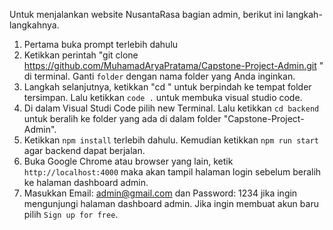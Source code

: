 Untuk menjalankan website NusantaRasa bagian admin, berikut ini langkah-langkahnya.

1. Pertama buka prompt terlebih dahulu
2. Ketikkan perintah "git clone https://github.com/MuhamadAryaPratama/Capstone-Project-Admin.git <folder>" di terminal. Ganti `folder` dengan nama folder yang Anda inginkan.
3. Langkah selanjutnya, ketikkan "cd <folder>" untuk berpindah ke tempat folder tersimpan. Lalu ketikkan `code .` untuk membuka visual studio code.
4. Di dalam Visual Studi Code pilih new Terminal. Lalu ketikkan `cd backend` untuk beralih ke folder yang ada di dalam folder "Capstone-Project-Admin".
5. Ketikkan `npm install` terlebih dahulu. Kemudian ketikkan `npm run start` agar backend dapat berjalan.
6. Buka Google Chrome atau browser yang lain, ketik `http://localhost:4000` maka akan tampil halaman login sebelum beralih ke halaman dashboard admin.
7. Masukkan Email: admin@gmail.com dan Password: 1234 jika ingin mengunjungi halaman dashboard admin. Jika ingin membuat akun baru pilih `Sign up for free`.
